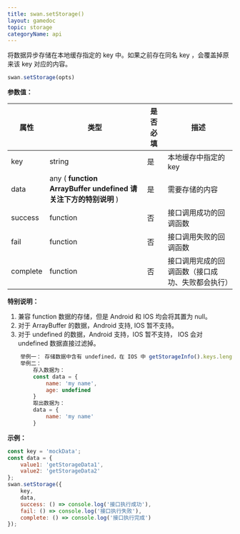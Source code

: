 ```yaml
---
title: swan.setStorage()
layout: gamedoc
topic: storage
categoryName: api
---
```


将数据异步存储在本地缓存指定的 key 中。如果之前存在同名 key ，会覆盖掉原来该 key 对应的内容。

```js
swan.setStorage(opts)
```

**参数值：**

|属性|类型|是否必填|描述|
|-|-|-|-|
|key|string|是|本地缓存中指定的 key|
|data|any ( **function** <span class="vsplit"></span> **ArrayBuffer**<span class="vsplit"></span> **undefined 请关注下方的特别说明** )|是|需要存储的内容|
|success|function|否|接口调用成功的回调函数|
|fail|function|否|接口调用失败的回调函数|
|complete|function|否|接口调用完成的回调函数（接口成功、失败都会执行）|

**特别说明：**
1. 兼容 function 数据的存储，但是 Android 和 IOS 均会将其置为 null。
2. 对于 ArrayBuffer 的数据，Android 支持, IOS 暂不支持。
3. 对于 undefined 的数据，Android 支持，IOS 暂不支持， IOS 会对 undefined 数据直接过滤掉。
```javascript
    举例一： 存储数据中含有 undefined，在 IOS 中 getStorageInfo().keys.length 不包含 undefined 数据长度。
    举例二：
        存入数据为：
        const data = {
            name: 'my name',
            age: undefined
        }
        取出数据为：
        data = {
            name: 'my name'
        }
```

**示例：**

```js
const key = 'mockData';
const data = {
    value1: 'getStorageData1',
    value2: 'getStorageData2'
};
swan.setStorage({
    key,
    data,
    success: () => console.log('接口执行成功'),
    fail: () => console.log('接口执行失败'),
    complete: () => console.log('接口执行完成')
});
```